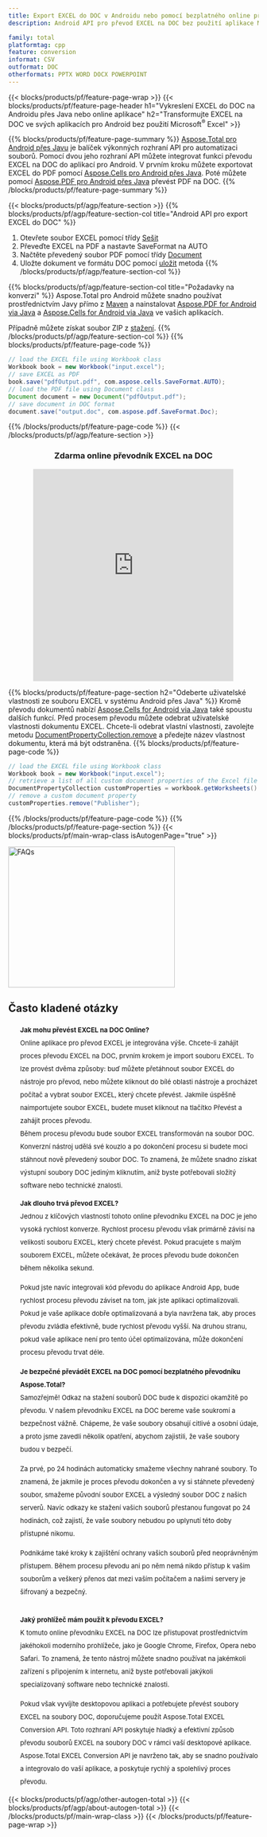 ```yaml
---
title: Export EXCEL do DOC v Androidu nebo pomocí bezplatného online převodníku
description: Android API pro převod EXCEL na DOC bez použití aplikace Microsoft Word nebo online. Před integrací kódu rychle otestujte bezplatný online převodník  EXCEL na DOC.

family: total
platformtag: cpp
feature: conversion
informat: CSV
outformat: DOC
otherformats: PPTX WORD DOCX POWERPOINT
---
```

{{< blocks/products/pf/feature-page-wrap >}}
{{< blocks/products/pf/feature-page-header h1="Vykreslení EXCEL do DOC na Androidu přes Java nebo online aplikace" h2="Transformujte EXCEL na DOC ve svých aplikacích pro Android bez použití Microsoft<sup>&reg;</sup> Excel" >}}

{{% blocks/products/pf/feature-page-summary %}}
[Aspose.Total pro Android přes Javu](https://products.aspose.com/total/android-java/) je balíček výkonných rozhraní API pro automatizaci souborů. Pomocí dvou jeho rozhraní API můžete integrovat funkci převodu EXCEL na DOC do aplikací pro Android. V prvním kroku můžete exportovat EXCEL do PDF pomocí [Aspose.Cells pro Android přes Java](https://products.aspose.com/cells/android-java/). Poté můžete pomocí [Aspose.PDF pro Android přes Java](https://products.aspose.com/pdf/android-java/) převést PDF na DOC. 
{{% /blocks/products/pf/feature-page-summary  %}}

{{< blocks/products/pf/agp/feature-section >}}
{{% blocks/products/pf/agp/feature-section-col title="Android API pro export EXCEL do DOC" %}}
1. Otevřete soubor EXCEL pomocí třídy [Sešit](https://reference.aspose.com/cells/java/com.aspose.cells/Workbook)
2. Převeďte EXCEL na PDF a nastavte SaveFormat na AUTO
3. Načtěte převedený soubor PDF pomocí třídy [Document](https://reference.aspose.com/pdf/java/com.aspose.pdf/Document)
4. Uložte dokument ve formátu DOC pomocí [uložit](https://reference.aspose.com/pdf/java/com.aspose.pdf/Document#save-java.lang.String-com.aspose.pdf.SaveOptions-) metoda
{{% /blocks/products/pf/agp/feature-section-col %}}

{{% blocks/products/pf/agp/feature-section-col title="Požadavky na konverzi" %}}
Aspose.Total pro Android můžete snadno používat prostřednictvím Javy přímo z [Maven](https://releases.aspose.com/total/java/) a nainstalovat [Aspose.PDF for Android via Java](https://docs.aspose.com/pdf/androidjava/installation/) a [Aspose.Cells for Android via Java](https://docs.aspose.com/cells/java/aspose-cells-for-android-via-java-installation/#install-asposecells-for-android-via-java-from-maven-repository) ve vašich aplikacích.

Případně můžete získat soubor ZIP z [stažení](https://releases.aspose.comtotal/androidjava).
{{% /blocks/products/pf/agp/feature-section-col %}}
{{% blocks/products/pf/feature-page-code %}}

```java
// load the EXCEL file using Workbook class
Workbook book = new Workbook("input.excel");
// save EXCEL as PDF
book.save("pdfOutput.pdf", com.aspose.cells.SaveFormat.AUTO);
// load the PDF file using Document class
Document document = new Document("pdfOutput.pdf");
// save document in DOC format
document.save("output.doc", com.aspose.pdf.SaveFormat.Doc);    
```


{{% /blocks/products/pf/feature-page-code %}}
{{< /blocks/products/pf/agp/feature-section >}}

<div class="container-fluid agp-content bg-white aboutfile box-1 vh100 section nopbtm">
<div class=container>
<div class=row>
<div class="demobox tc col-md-12 padding-0" align="center">

<h3>Zdarma online převodník EXCEL na DOC</h3>

<iframe style="border: none; height: 426px;" scrolling="no" src="https://total-conversion-app-65z5r2lp.qa.k8s.dynabic.com/?to=doc&from=xlsx" id="child-iframe" width="80%"></iframe>

</div></div>
</div></div>

{{% blocks/products/pf/feature-page-section  h2="Odeberte uživatelské vlastnosti ze souboru EXCEL v systému Android přes Java" %}}
Kromě převodu dokumentů nabízí [Aspose.Cells for Android via Java](https://products.aspose.com/cells/android-java/) také spoustu dalších funkcí. Před procesem převodu můžete odebrat uživatelské vlastnosti dokumentu EXCEL. Chcete-li odebrat vlastní vlastnosti, zavolejte metodu [DocumentPropertyCollection.remove](https://reference.aspose.com/cells/java/com.aspose.cells/documentpropertycollection#remove(java.lang.String)) a předejte název vlastnost dokumentu, která má být odstraněna.
{{% blocks/products/pf/feature-page-code %}}

```java
// load the EXCEL file using Workbook class
Workbook book = new Workbook("input.excel");
// retrieve a list of all custom document properties of the Excel file
DocumentPropertyCollection customProperties = workbook.getWorksheets().getCustomDocumentProperties();
// remove a custom document property
customProperties.remove("Publisher"); 
```

{{% /blocks/products/pf/feature-page-code  %}}
{{% /blocks/products/pf/feature-page-section %}}
{{< blocks/products/pf/main-wrap-class isAutogenPage="true" >}}
<style>.howtolist li{margin-right: 0!important;line-height: 26px;position: relative;margin-bottom: 10px;font-size: 13px;list-style-type: none;}</style>
<div class="col-md-12 tl bg-gray-dark howtolist section">
  <a class="anchor" name="faqpage"></a>
  <div class="container tl dflex" itemscope="" itemtype="https://schema.org/FAQPage">
      <div class="col-md-4 howtosectiongfx">
          <img class="social-panel-hide-on-mobile" src="https://www.groupdocs.cloud/templates/brand/images/groupdocs/conversion/groupdocs_conversion-brand.png" alt="FAQs" width="335" height="283">
      </div>
      <div class="howtosection col-md-8">
          <div>
              <h2>Často kladené otázky</h2>
              <ul>
                  <li itemscope="" itemprop="mainEntity" itemtype="https://schema.org/Question">
                      <div>
                          <span itemprop="name"><b>Jak mohu převést EXCEL na DOC Online?</b></span>
                      </div>
                      <div itemscope="" itemprop="acceptedAnswer" itemtype="https://schema.org/Answer">
                          <span itemprop="text">Online aplikace pro převod EXCEL je integrována výše. Chcete-li zahájit proces převodu EXCEL na DOC, prvním krokem je import souboru EXCEL. To lze provést dvěma způsoby: buď můžete přetáhnout soubor EXCEL do nástroje pro převod, nebo můžete kliknout do bílé oblasti nástroje a procházet počítač a vybrat soubor EXCEL, který chcete převést. Jakmile úspěšně naimportujete soubor EXCEL, budete muset kliknout na tlačítko Převést a zahájit proces převodu. <br />
Během procesu převodu bude soubor EXCEL transformován na soubor DOC. Konverzní nástroj udělá své kouzlo a po dokončení procesu si budete moci stáhnout nově převedený soubor DOC. To znamená, že můžete snadno získat výstupní soubory DOC jediným kliknutím, aniž byste potřebovali složitý software nebo technické znalosti.</span>
                      </div>
                  </li>
                  <li itemscope="" itemprop="mainEntity" itemtype="https://schema.org/Question">
                      <div>
                          <span itemprop="name"><b>Jak dlouho trvá převod EXCEL?</b></span>
                      </div>
                      <div itemscope="" itemprop="acceptedAnswer" itemtype="https://schema.org/Answer">
                          <span itemprop="text">Jednou z klíčových vlastností tohoto online převodníku EXCEL na DOC je jeho vysoká rychlost konverze. Rychlost procesu převodu však primárně závisí na velikosti souboru EXCEL, který chcete převést. Pokud pracujete s malým souborem EXCEL, můžete očekávat, že proces převodu bude dokončen během několika sekund.<br />

Pokud jste navíc integrovali kód převodu do aplikace Android App, bude rychlost procesu převodu záviset na tom, jak jste aplikaci optimalizovali. Pokud je vaše aplikace dobře optimalizovaná a byla navržena tak, aby proces převodu zvládla efektivně, bude rychlost převodu vyšší. Na druhou stranu, pokud vaše aplikace není pro tento účel optimalizována, může dokončení procesu převodu trvat déle.</span>
                      </div>
                  </li>
                  <li itemscope="" itemprop="mainEntity" itemtype="https://schema.org/Question">
                      <div>
                          <span itemprop="name"><b>Je bezpečné převádět EXCEL na DOC pomocí bezplatného převodníku Aspose.Total?</b></span>
                      </div>
                      <div itemscope="" itemprop="acceptedAnswer" itemtype="https://schema.org/Answer">
                          <span itemprop="text">Samozřejmě! Odkaz na stažení souborů DOC bude k dispozici okamžitě po převodu. V našem převodníku EXCEL na DOC bereme vaše soukromí a bezpečnost vážně. Chápeme, že vaše soubory obsahují citlivé a osobní údaje, a proto jsme zavedli několik opatření, abychom zajistili, že vaše soubory budou v bezpečí.<br />

Za prvé, po 24 hodinách automaticky smažeme všechny nahrané soubory. To znamená, že jakmile je proces převodu dokončen a vy si stáhnete převedený soubor, smažeme původní soubor EXCEL a výsledný soubor DOC z našich serverů. Navíc odkazy ke stažení vašich souborů přestanou fungovat po 24 hodinách, což zajistí, že vaše soubory nebudou po uplynutí této doby přístupné nikomu.<br />

Podnikáme také kroky k zajištění ochrany vašich souborů před neoprávněným přístupem. Během procesu převodu ani po něm nemá nikdo přístup k vašim souborům a veškerý přenos dat mezi vaším počítačem a našimi servery je šifrovaný a bezpečný.</span>
                      </div>
                  </li>                 
                  <li itemscope="" itemprop="mainEntity" itemtype="https://schema.org/Question">
                      <div>
                          <span itemprop="name"><b>Jaký prohlížeč mám použít k převodu EXCEL?</b></span>
                      </div>
                      <div itemscope="" itemprop="acceptedAnswer" itemtype="https://schema.org/Answer">
                          <span itemprop="text">K tomuto online převodníku EXCEL na DOC lze přistupovat prostřednictvím jakéhokoli moderního prohlížeče, jako je Google Chrome, Firefox, Opera nebo Safari. To znamená, že tento nástroj můžete snadno používat na jakémkoli zařízení s připojením k internetu, aniž byste potřebovali jakýkoli specializovaný software nebo technické znalosti.<br />

Pokud však vyvíjíte desktopovou aplikaci a potřebujete převést soubory EXCEL na soubory DOC, doporučujeme použít Aspose.Total EXCEL Conversion API. Toto rozhraní API poskytuje hladký a efektivní způsob převodu souborů EXCEL na soubory DOC v rámci vaší desktopové aplikace. Aspose.Total EXCEL Conversion API je navrženo tak, aby se snadno používalo a integrovalo do vaší aplikace, a poskytuje rychlý a spolehlivý proces převodu.</span>
                      </div>
                  </li>
              </ul>
          </div>
      </div>
  </div>
{{< blocks/products/pf/agp/other-autogen-total >}}
{{< blocks/products/pf/agp/about-autogen-total >}}
{{< /blocks/products/pf/main-wrap-class >}}
{{< /blocks/products/pf/feature-page-wrap >}}